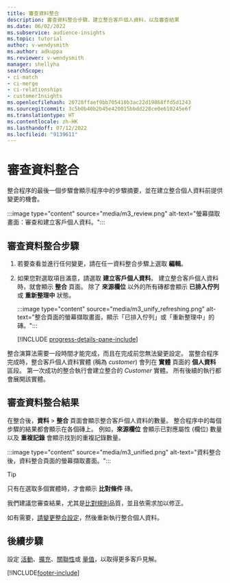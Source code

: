 ```yaml
---
title: 審查資料整合
description: 審查資料整合步驟、建立整合客戶個人資料，以及審查結果
ms.date: 06/02/2022
ms.subservice: audience-insights
ms.topic: tutorial
author: v-wendysmith
ms.author: adkuppa
ms.reviewer: v-wendysmith
manager: shellyha
searchScope:
- ci-match
- ci-merge
- ci-relationships
- customerInsights
ms.openlocfilehash: 20728ffaef9bb705410b3ac22d19868ffd5d1243
ms.sourcegitcommit: 3c5b0b40b2b45e420015bbdd228ce0e610245e6f
ms.translationtype: HT
ms.contentlocale: zh-HK
ms.lasthandoff: 07/12/2022
ms.locfileid: "9139611"
---
```

# <a name="review-data-unification"></a>審查資料整合

整合程序的最後一個步驟會顯示程序中的步驟摘要，並在建立整合個人資料前提供變更的機會。

:::image type="content" source="media/m3_review.png" alt-text="螢幕擷取畫面：審查和建立客戶個人資料。":::

## <a name="review-the-data-unification-steps"></a>審查資料整合步驟

1. 若要查看並進行任何變更，請在任一資料整合步驟上選取 **編輯**。

1. 如果您對選取項目滿意，請選取 **建立客戶個人資料**。 建立整合客戶個人資料時，就會顯示 **整合** 頁面。 除了 **來源欄位** 以外的所有磚都會顯示 **已排入佇列** 或 **重新整理中** 狀態。

   :::image type="content" source="media/m3_unify_refreshing.png" alt-text="整合頁面的螢幕擷取畫面，顯示「已排入佇列」或「重新整理中」的磚。":::

   [!INCLUDE [progress-details-pane-include](includes/progress-details-pane.md)]

整合演算法需要一段時間才能完成，而且在完成前您無法變更設定。 當整合程序完成時，整合客戶個人資料實體 (稱為 *customer*) 會列在 **實體** 頁面的 **個人資料** 區段。 第一次成功的整合執行會建立整合的 *Customer* 實體。 所有後續的執行都會展開該實體。

## <a name="review-the-results-of-data-unification"></a>審查資料整合結果

在整合後，**資料** > **整合** 頁面會顯示整合客戶個人資料的數量。 整合程序中的每個步驟的結果都會顯示在各個磚上。 例如，**來源欄位** 會顯示已對應屬性 (欄位) 數量以及 **重複記錄** 會顯示找到的重複記錄數量。

:::image type="content" source="media/m3_unified.png" alt-text="資料整合後，資料整合頁面的螢幕擷取畫面。":::

> [!TIP]
> 只有在選取多個實體時，才會顯示 **比對條件** 磚。

我們建議您審查結果，尤其是[比對規則](data-unification-update.md#manage-match-rules)品質，並且依需求加以修正。

如有需要，[請變更整合設定](data-unification-update.md)，然後重新執行整合個人資料。

## <a name="next-step"></a>後續步驟

設定 [活動](activities.md)、[擴充](enrichment-hub.md)、[關聯性](relationships.md)或 [量值](measures.md)，以取得更多客戶見解。

[!INCLUDE[footer-include](includes/footer-banner.md)]
